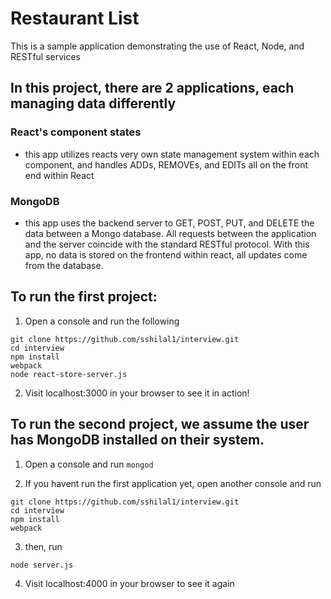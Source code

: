 # Restaurant List
This is a sample application demonstrating the use of React, Node, and RESTful services

## In this project, there are 2 applications, each managing data differently

### React's component states
- this app utilizes reacts very own state management system within each component, and handles ADDs, REMOVEs, and EDITs all on the front end within React

### MongoDB
- this app uses the backend server to GET, POST, PUT, and DELETE the data between a Mongo database. All requests between the application and the server coincide with the standard RESTful protocol. With this app, no data is stored on the frontend within react, all updates come from the database.

## To run the first project:
1. Open a console and run the following
```
git clone https://github.com/sshilal1/interview.git
cd interview
npm install
webpack
node react-store-server.js
```
2. Visit localhost:3000 in your browser to see it in action!


## To run the second project, we assume the user has MongoDB installed on their system.
1. Open a console and run `mongod`

2. If you havent run the first application yet, open another console and run
```
git clone https://github.com/sshilal1/interview.git
cd interview
npm install
webpack
```
3. then, run
```
node server.js
```
4. Visit localhost:4000 in your browser to see it again